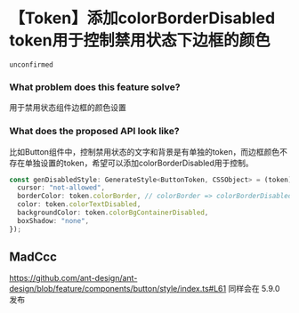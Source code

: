 # 【Token】添加colorBorderDisabled token用于控制禁用状态下边框的颜色

`unconfirmed`

### What problem does this feature solve?

用于禁用状态组件边框的颜色设置

### What does the proposed API look like?

比如Button组件中，控制禁用状态的文字和背景是有单独的token，而边框颜色不存在单独设置的token，希望可以添加colorBorderDisabled用于控制。

```ts
const genDisabledStyle: GenerateStyle<ButtonToken, CSSObject> = (token) => ({
  cursor: "not-allowed",
  borderColor: token.colorBorder, // colorBorder => colorBorderDisabled
  color: token.colorTextDisabled,
  backgroundColor: token.colorBgContainerDisabled,
  boxShadow: "none",
});
```

<!-- generated by ant-design-issue-helper. DO NOT REMOVE -->

## MadCcc

https://github.com/ant-design/ant-design/blob/feature/components/button/style/index.ts#L61
同样会在 5.9.0 发布
